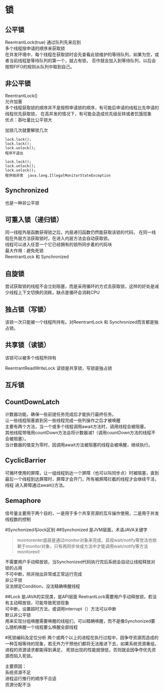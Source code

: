 # 锁
## 公平锁  
ReentrantLock(true)
通过队列先来后到  
多个线程按申请的顺序来获取锁  
在并发环境中，每个线程在获取锁时会先查看此锁维护的等待队列，如果为空，或者当前线程是等待队列的第一个，就占有锁，
否作就会加入到等待队列，以后会按照FIFO的规则从队列中取到自己。  
## 非公平锁  
ReentrantLock()  
允许加塞  
多个线程获取锁的顺序并不是按照申请锁的顺序，有可能后申请的线程比先申请的线程优先获取锁，
在高并发的情况下，有可能会造成优先级反转或者饥饿现象  
优点：吞吐量比公平锁大  

加锁几次就要解锁几次  
```
lock.lock();
lock.lock();
lock.unlock();
程序不退出  
```
```
lock.lock();
lock.unlock();
lock.unlock();
程序抛异常  java.lang.IllegalMonitorStateException
```
## Synchronized
也是一种非公平锁

## 可重入锁（递归锁）  
同一线程外层函数获得锁之后，内层递归函数仍然能获取该锁的代码，
在同一线程在外层方法获取锁时，在进入内层方法会自动获取锁。  
线程可以进入任意一个它已经拥有的锁所同步着的代码块  
最大作用：避免死锁  
ReentrantLock 和 Synchronized

## 自旋锁
尝试获取锁的线程不会立刻阻塞，而是采用循环的方式去获取锁，这样的好处是减少线程上下文切换的消耗，缺点是循环会消耗CPU  

## 独占锁（写锁）
该锁一次只能被一个线程所持有。对ReentrantLock 和 Synchronized而言都是独占锁。  
## 共享锁（读锁）
该锁可以被多个线程所持有  

ReentrantReadWriteLock  读锁是共享锁，写锁是独占锁  

## 互斥锁

## CountDownLatch
计数器功能，确保一些前提任务完成后才能执行最终任务。  
让一些线程阻塞直到另一些线程完成一些列操作之后才被唤醒  
主要有两个方法，当一个或多个线程调用await方法时，调用线程会被阻塞。  
其他线程带哦用countDown方法会将计数器减1（调用countDown方法的线程不会被阻塞）。  
当计数器的值变为零时，因调用await方法被阻塞的线程会被唤醒，继续执行。  

## CyclicBarrier
可循环使用的屏障，让一组线程到达一个屏障（也可以叫同步点）时被阻塞，直到最后一个线程到达屏障时，屏障才会开门，所有被屏障拦截的线程才会继续干活，线程
进入屏障通过await()方法。

## Semaphore
信号量主要用于两个目的，一是用于多个共享资源的互斥操作使用，二是用于并发线程数的控制  

#Synchonized与lock区别
##Synchonized 
是JVM层面，术语JAVA关键字  
>mointorenter底层是通过monitor对象来完成，其视wait/notify等党法也依赖于monitor对象，只有再同步块或方法中才能调用wait/notify等方法  
>monitorexit   

不需要用户手动释放锁，当Synchonized代码执行完后系统会自动让线程释放对锁的占用  
不可中断，除非抛出异常或正常运行完成  
非公平锁  
没法绑定Condition，没法精确唤醒线程  

##Lock
是JAVA的实现类，是API层面
ReetrantLock需要用户手动释放锁，若没有主动释放锁，可能导致死锁现象  
可中断，设置超时方法，或调用interrupt（）方法可以中断  
默认非公平锁   
用来实现分组唤醒需要唤醒的线程们，可以精确唤醒，而不是像Synchonized要么随机唤醒一个线程要么唤醒全部线程   

#死锁编码及定位分析
两个或两个以上的进程在执行过程中，因争夺资源而造成的一种互相等待的现象，若无外力干预他们都将无法推进下去，如果系统资源重组，进程的资源请求都能得到满足，
死锁出现的性能就很低，否则就会因争夺优先资源而陷入死锁。   

主要原因：   
系统资源不足   
进程运行推行的顺序不合适   
资源分配不当   